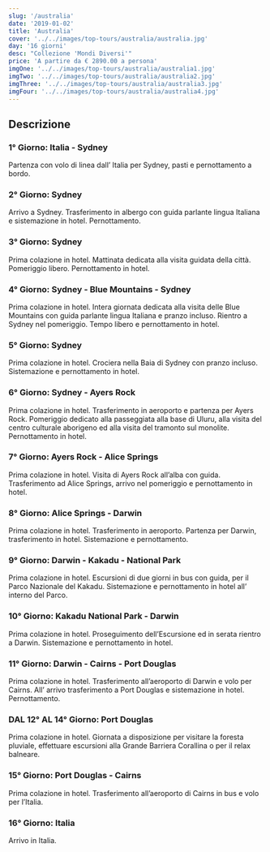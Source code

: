 ```yaml
---
slug: '/australia'
date: '2019-01-02'
title: 'Australia'
cover: '../../images/top-tours/australia/australia.jpg'
day: '16 giorni'
desc: "Collezione 'Mondi Diversi'"
price: 'A partire da € 2890.00 a persona'
imgOne: '../../images/top-tours/australia/australia1.jpg'
imgTwo: '../../images/top-tours/australia/australia2.jpg'
imgThree: '../../images/top-tours/australia/australia3.jpg'
imgFour: '../../images/top-tours/australia/australia4.jpg'
---
```


<div class="copy">

## Descrizione

### 1° Giorno: Italia - Sydney

Partenza con volo di linea dall’ Italia per Sydney, pasti e pernottamento a bordo.

### 2° Giorno: Sydney

Arrivo a Sydney. Trasferimento in albergo con guida parlante lingua Italiana e sistemazione in hotel. Pernottamento.

### 3° Giorno: Sydney

Prima colazione in hotel. Mattinata dedicata alla visita guidata della città. Pomeriggio libero. Pernottamento in hotel.

### 4° Giorno: Sydney - Blue Mountains - Sydney

Prima colazione in hotel. Intera giornata dedicata alla visita delle Blue Mountains con guida parlante lingua Italiana e pranzo incluso. Rientro a Sydney nel pomeriggio. Tempo libero e pernottamento in hotel.

### 5° Giorno: Sydney

Prima colazione in hotel. Crociera nella Baia di Sydney con pranzo incluso. Sistemazione e pernottamento in hotel.

### 6° Giorno: Sydney - Ayers Rock

Prima colazione in hotel. Trasferimento in aeroporto e partenza per Ayers Rock. Pomeriggio dedicato alla passeggiata alla base di Uluru, alla visita del centro culturale aborigeno ed alla visita del tramonto sul monolite. Pernottamento in hotel.

### 7° Giorno: Ayers Rock - Alice Springs

Prima colazione in hotel. Visita di Ayers Rock all’alba con guida. Trasferimento ad Alice Springs, arrivo nel pomeriggio e pernottamento in hotel.

### 8° Giorno: Alice Springs - Darwin

Prima colazione in hotel. Trasferimento in aeroporto. Partenza per Darwin, trasferimento in hotel. Sistemazione e pernottamento.

### 9° Giorno: Darwin - Kakadu - National Park

Prima colazione in hotel. Escursioni di due giorni in bus con guida, per il Parco Nazionale del Kakadu. Sistemazione e pernottamento in hotel all’ interno del Parco.

### 10° Giorno: Kakadu National Park - Darwin

Prima colazione in hotel. Proseguimento dell’Escursione ed in serata rientro a Darwin. Sistemazione e pernottamento in hotel.

### 11° Giorno: Darwin - Cairns - Port Douglas

Prima colazione in hotel. Trasferimento all’aeroporto di Darwin e volo per Cairns. All’ arrivo trasferimento a Port Douglas e sistemazione in hotel. Pernottamento.

### DAL 12° AL 14° Giorno: Port Douglas

Prima colazione in hotel. Giornata a disposizione per visitare la foresta pluviale, effettuare escursioni alla Grande Barriera Corallina o per il relax balneare.

### 15° Giorno: Port Douglas - Cairns

Prima colazione in hotel. Trasferimento all’aeroporto di Cairns in bus e volo per l’Italia.

### 16° Giorno: Italia

Arrivo in Italia.

</div>
